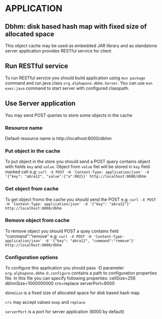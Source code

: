 APPLICATION
=====

Dbhm: disk based hash map with fixed size of allocated space
-----
This object cache may be used as embedded JAR library and as standalone server application provides RESTful service for client

## Run RESTful service

To run RESTful service you should build application using `mvn package` command and run java class `org.alphapone.dbhm.Server`.
You can use `mvn exec:java` command to start server with configured classpath.

## Use Server application

You may send POST queries to store some objects in the cache

### Resource name

Default resource name is http://localhost:8000/dbhm

### Put object in the cache

To put object in the store you should send a POST  query contains object with fields `key` and `value`. Object from `value` fiel will be stored in `key` field marked cell
e.g: `curl -X POST -H 'Content-Type: application/json' -d '{"key": "abra12", "value":{"a":902}}' http://localhost:8000/dbhm`

### Get object from cache

To get object fromo the cache you should send the POST
e.g: `curl -X POST -H 'Content-Type: application/json' -d '{"key": "abra12"}' http://localhost:8000/dbhm`

### Remove object from cache

To remove object you should POST a quey contains field "command":"remove"
e.g: `curl -X POST -H 'Content-Type: application/json' -d '{"key": "abra12", "command":"remove"}' http://localhost:8000/dbhm`


### Configuration options

To configure this application you should pass -D parameter `org.alphapone.dbhm.O.configure`
contains a path to configuration properties file.
In this file you can specify following properties:
          cellSize=256
          dbhmSize=1000000000
          crs=replace
          serverPort=8000

`dbhmSize` is a fixed size of allocated space for disk based hash map.

`crs` may accept values `keep` and `replace`

`serverPort` is a port for server application (8000 by default)



